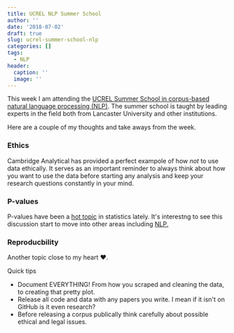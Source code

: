 ```yaml
---
title: UCREL NLP Summer School
author: ''
date: '2018-07-02'
draft: true
slug: ucrel-summer-school-nlp
categories: []
tags:
  - NLP
header:
  caption: ''
  image: ''
---
```


This week I am attending the [UCREL Summer School in corpus-based natural language processing (NLP)](http://ucrel.lancs.ac.uk/summerschool/nlp.php). The summer school is taught by leading experts in the field both from Lancaster University and other institutions. 

Here are a couple of my thoughts and take aways from the week. 

### Ethics

Cambridge Analytical has provided a perfect exampole of how *not* to use data ethically. It serves as an important reminder to always think about how you want to use the data before starting any analysis and keep your research questions constantly in your mind.

### P-values

P-values have been a [hot topic](https://rss.onlinelibrary.wiley.com/doi/full/10.1111/j.1740-9713.2017.01021.x) in statistics lately. It's interestng to see this discussion start to move into other areas including [NLP.](http://aclweb.org/anthology/W/W14/W14-1601.pdf)

### Reproducbility

Another topic close to my heart :heart:.

Quick tips

* Document EVERYTHING! From how you scraped and cleaning the data, to creating that pretty plot.
* Release all code and data with any papers you write. I mean if it isn't on GitHub is it even research?
* Before releasing a corpus publically think carefully about possible ethical and legal issues.
